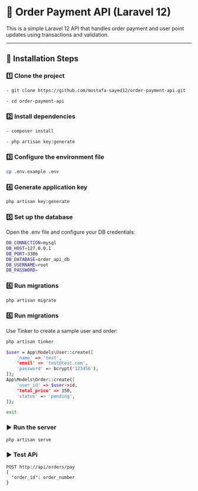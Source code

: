 # 🧾 Order Payment API (Laravel 12)

This is a simple Laravel 12 API that handles order payment and user point updates using transactions and validation.

---

## 🚀 Installation Steps

### 1️⃣ Clone the project
```bash
- git clone https://github.com/mostafa-sayed12/order-payment-api.git

- cd order-payment-api
```
### 2️⃣ Install dependencies
```bash
- composer install

- php artisan key:generate
```

### 3️⃣ Configure the environment file
```bash
cp .env.example .env
```
### 4️⃣ Generate application key
```bash
php artisan key:generate
```
### 5️⃣ Set up the database
Open the .env file and configure your DB credentials:
```bash
DB_CONNECTION=mysql
DB_HOST=127.0.0.1
DB_PORT=3306
DB_DATABASE=order_api_db
DB_USERNAME=root
DB_PASSWORD=
```
### 6️⃣ Run migrations
```bash
php artisan migrate
```
### 6️⃣ Run migrations
Use Tinker to create a sample user and order:
```bash
php artisan tinker

$user = App\Models\User::create([
    'name' => 'test',
    'email' => 'test@test.com',
    'password' => bcrypt('123456'),
]);
App\Models\Order::create([
    'user_id' => $user->id,
    'total_price' => 150,
    'status' => 'pending',
]);

exit
```
### ▶️ Run the server
```bash
php artisan serve
```
### ▶️ Test APi
```http
POST http://api/orders/pay
{
  "order_id": order_number
}

```
